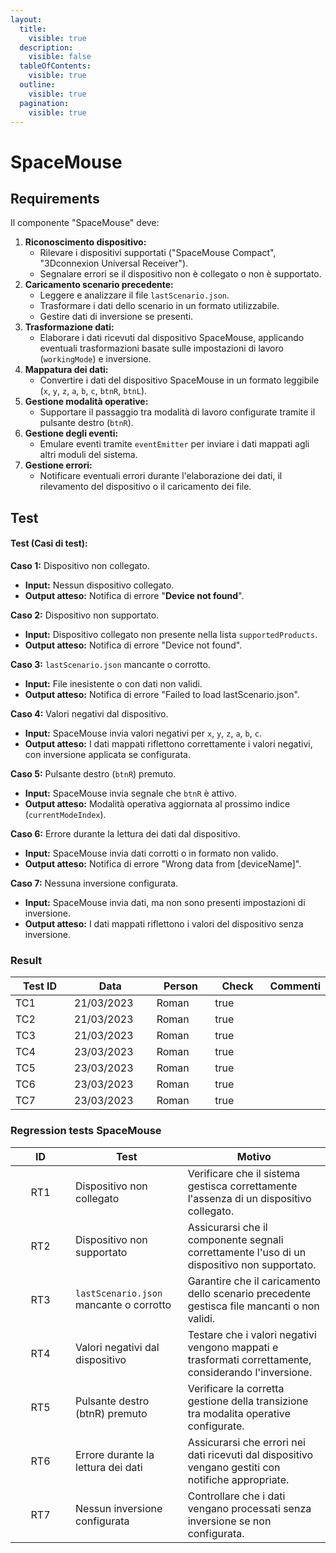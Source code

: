 ```yaml
---
layout:
  title:
    visible: true
  description:
    visible: false
  tableOfContents:
    visible: true
  outline:
    visible: true
  pagination:
    visible: true
---
```


# SpaceMouse

## **Requirements**

Il componente "SpaceMouse" deve:

1. **Riconoscimento dispositivo:**
   * Rilevare i dispositivi supportati ("SpaceMouse Compact", "3Dconnexion Universal Receiver").
   * Segnalare errori se il dispositivo non è collegato o non è supportato.
2. **Caricamento scenario precedente:**
   * Leggere e analizzare il file `lastScenario.json`.
   * Trasformare i dati dello scenario in un formato utilizzabile.
   * Gestire dati di inversione se presenti.
3. **Trasformazione dati:**
   * Elaborare i dati ricevuti dal dispositivo SpaceMouse, applicando eventuali trasformazioni basate sulle impostazioni di lavoro (`workingMode`) e inversione.
4. **Mappatura dei dati:**
   * Convertire i dati del dispositivo SpaceMouse in un formato leggibile (`x`, `y`, `z`, `a`, `b`, `c`, `btnR`, `btnL`).
5. **Gestione modalità operative:**
   * Supportare il passaggio tra modalità di lavoro configurate tramite il pulsante destro (`btnR`).
6. **Gestione degli eventi:**
   * Emulare eventi tramite `eventEmitter` per inviare i dati mappati agli altri moduli del sistema.
7. **Gestione errori:**
   * Notificare eventuali errori durante l'elaborazione dei dati, il rilevamento del dispositivo o il caricamento dei file.

## Test

#### **Test (Casi di test):**

**Caso 1:** Dispositivo non collegato.

* **Input:** Nessun dispositivo collegato.
* **Output atteso:** Notifica di errore "**Device not found**".

**Caso 2:** Dispositivo non supportato.

* **Input:** Dispositivo collegato non presente nella lista `supportedProducts`.
* **Output atteso:** Notifica di errore "Device not found".

**Caso 3:** `lastScenario.json` mancante o corrotto.

* **Input:** File inesistente o con dati non validi.
* **Output atteso:** Notifica di errore "Failed to load lastScenario.json".

**Caso 4:** Valori negativi dal dispositivo.

* **Input:** SpaceMouse invia valori negativi per `x`, `y`, `z`, `a`, `b`, `c`.
* **Output atteso:** I dati mappati riflettono correttamente i valori negativi, con inversione applicata se configurata.

**Caso 5:** Pulsante destro (`btnR`) premuto.

* **Input:** SpaceMouse invia segnale che `btnR` è attivo.
* **Output atteso:** Modalità operativa aggiornata al prossimo indice (`currentModeIndex`).

**Caso 6:** Errore durante la lettura dei dati dal dispositivo.

* **Input:** SpaceMouse invia dati corrotti o in formato non valido.
* **Output atteso:** Notifica di errore "Wrong data from \[deviceName]".

**Caso 7:** Nessuna inversione configurata.

* **Input:** SpaceMouse invia dati, ma non sono presenti impostazioni di inversione.
* **Output atteso:** I dati mappati riflettono i valori del dispositivo senza inversione.

### Result

<table><thead><tr><th width="104">Test ID</th><th width="128">Data</th><th width="91">Person</th><th width="85" data-type="checkbox">Check</th><th>Commenti</th></tr></thead><tbody><tr><td>TC1</td><td>21/03/2023</td><td>Roman</td><td>true</td><td></td></tr><tr><td>TC2</td><td>21/03/2023</td><td>Roman</td><td>true</td><td></td></tr><tr><td>TC3</td><td>21/03/2023</td><td>Roman</td><td>true</td><td></td></tr><tr><td>TC4</td><td>23/03/2023</td><td>Roman</td><td>true</td><td></td></tr><tr><td>TC5</td><td>23/03/2023</td><td>Roman</td><td>true</td><td></td></tr><tr><td>TC6</td><td>23/03/2023</td><td>Roman</td><td>true</td><td></td></tr><tr><td>TC7</td><td>23/03/2023</td><td>Roman</td><td>true</td><td></td></tr></tbody></table>

### Regression tests SpaceMouse

<table><thead><tr><th width="80" align="center">ID</th><th>Test</th><th>Motivo</th></tr></thead><tbody><tr><td align="center">RT1</td><td>Dispositivo non collegato</td><td>Verificare che il sistema gestisca correttamente l'assenza di un dispositivo collegato.</td></tr><tr><td align="center">RT2</td><td>Dispositivo non supportato</td><td>Assicurarsi che il componente segnali correttamente l'uso di un dispositivo non supportato.</td></tr><tr><td align="center">RT3</td><td><code>lastScenario.json</code> mancante o corrotto</td><td>Garantire che il caricamento dello scenario precedente gestisca file mancanti o non validi.</td></tr><tr><td align="center">RT4</td><td>Valori negativi dal dispositivo</td><td>Testare che i valori negativi vengono mappati e trasformati correttamente, considerando l'inversione.</td></tr><tr><td align="center">RT5</td><td>Pulsante destro (btnR) premuto</td><td>Verificare la corretta gestione della transizione tra modalita operative configurate.</td></tr><tr><td align="center">RT6</td><td>Errore durante la lettura dei dati</td><td>Assicurarsi che errori nei dati ricevuti dal dispositivo vengano gestiti con notifiche appropriate.</td></tr><tr><td align="center">RT7</td><td>Nessun inversione configurata</td><td>Controllare che i dati vengano processati senza inversione se non configurata.</td></tr></tbody></table>
